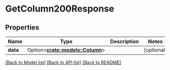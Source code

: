 # GetColumn200Response

## Properties

Name | Type | Description | Notes
------------ | ------------- | ------------- | -------------
**data** | Option<[**crate::models::Column**](Column.md)> |  | [optional]

[[Back to Model list]](../README.md#documentation-for-models) [[Back to API list]](../README.md#documentation-for-api-endpoints) [[Back to README]](../README.md)


